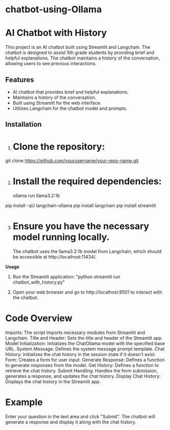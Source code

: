 # chatbot-using-Ollama
# AI Chatbot with History

This project is an AI chatbot built using Streamlit and Langchain. The chatbot is designed to assist 5th grade students by providing brief and helpful explanations. The chatbot maintains a history of the conversation, allowing users to see previous interactions.

## Features

- AI chatbot that provides brief and helpful explanations.
- Maintains a history of the conversation.
- Built using Streamlit for the web interface.
- Utilizes Langchain for the chatbot model and prompts.

## Installation

1. # Clone the repository:
git clone https://github.com/yourusername/your-repo-name.git

2. # Install the required dependencies:
   ollama run llama3.2:1b

 pip install -qU langchain-ollama
 pip install langchain
 pip install streamlit

3. # Ensure you have the necessary model running locally.
   The chatbot uses the llama3.2:1b model from Langchain, which should be accessible at http://localhost:11434/.

**Usage**
1. Run the Streamlit application:
      "python streamlit run chatbot_with_history.py"

2. Open your web browser and go to http://localhost:8501 to interact with the chatbot.

# Code Overview

Imports: The script imports necessary modules from Streamlit and Langchain.
Title and Header: Sets the title and header of the Streamlit app.
Model Initialization: Initializes the ChatOllama model with the specified base URL.
System Message: Defines the system message prompt template.
Chat History: Initializes the chat history in the session state if it doesn't exist.
Form: Creates a form for user input.
Generate Response: Defines a function to generate responses from the model.
Get History: Defines a function to retrieve the chat history.
Submit Handling: Handles the form submission, generates a response, and updates the chat history.
Display Chat History: Displays the chat history in the Streamlit app.

# Example
Enter your question in the text area and click "Submit".
The chatbot will generate a response and display it along with the chat history.
